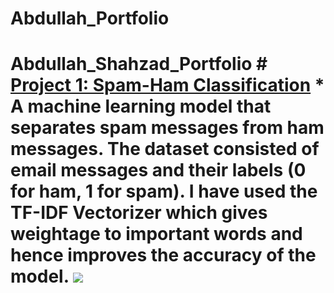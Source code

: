 # Abdullah_Portfolio

# Abdullah_Shahzad_Portfolio # [Project 1: Spam-Ham Classification](https://github.com/abdullahshahzadkhan/Spam-Ham_Classification) * A machine learning model that separates spam messages from ham messages. The dataset consisted of email messages and their labels (0 for ham, 1 for spam). I have used the TF-IDF Vectorizer which gives weightage to important words and hence improves the accuracy of the model. ![](https://github.com/abdullahshahzadkhan/Abdullah_Shahzad_Portfolio/blob/main/images/Screenshot%20(63).png)
